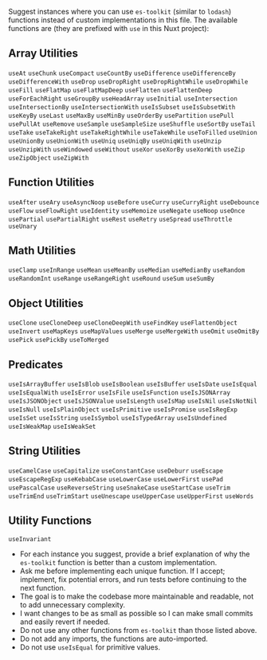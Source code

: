 Suggest instances where you can use `es-toolkit` (similar to `lodash`) functions instead of custom implementations in this file. The available functions are (they are prefixed with `use` in this Nuxt project):

## Array Utilities

`useAt`
`useChunk`
`useCompact`
`useCountBy`
`useDifference`
`useDifferenceBy`
`useDifferenceWith`
`useDrop`
`useDropRight`
`useDropRightWhile`
`useDropWhile`
`useFill`
`useFlatMap`
`useFlatMapDeep`
`useFlatten`
`useFlattenDeep`
`useForEachRight`
`useGroupBy`
`useHeadArray`
`useInitial`
`useIntersection`
`useIntersectionBy`
`useIntersectionWith`
`useIsSubset`
`useIsSubsetWith`
`useKeyBy`
`useLast`
`useMaxBy`
`useMinBy`
`useOrderBy`
`usePartition`
`usePull`
`usePullAt`
`useRemove`
`useSample`
`useSampleSize`
`useShuffle`
`useSortBy`
`useTail`
`useTake`
`useTakeRight`
`useTakeRightWhile`
`useTakeWhile`
`useToFilled`
`useUnion`
`useUnionBy`
`useUnionWith`
`useUniq`
`useUniqBy`
`useUniqWith`
`useUnzip`
`useUnzipWith`
`useWindowed`
`useWithout`
`useXor`
`useXorBy`
`useXorWith`
`useZip`
`useZipObject`
`useZipWith`

## Function Utilities

`useAfter`
`useAry`
`useAsyncNoop`
`useBefore`
`useCurry`
`useCurryRight`
`useDebounce`
`useFlow`
`useFlowRight`
`useIdentity`
`useMemoize`
`useNegate`
`useNoop`
`useOnce`
`usePartial`
`usePartialRight`
`useRest`
`useRetry`
`useSpread`
`useThrottle`
`useUnary`

## Math Utilities

`useClamp`
`useInRange`
`useMean`
`useMeanBy`
`useMedian`
`useMedianBy`
`useRandom`
`useRandomInt`
`useRange`
`useRangeRight`
`useRound`
`useSum`
`useSumBy`

## Object Utilities

`useClone`
`useCloneDeep`
`useCloneDeepWith`
`useFindKey`
`useFlattenObject`
`useInvert`
`useMapKeys`
`useMapValues`
`useMerge`
`useMergeWith`
`useOmit`
`useOmitBy`
`usePick`
`usePickBy`
`useToMerged`

## Predicates

`useIsArrayBuffer`
`useIsBlob`
`useIsBoolean`
`useIsBuffer`
`useIsDate`
`useIsEqual`
`useIsEqualWith`
`useIsError`
`useIsFile`
`useIsFunction`
`useIsJSONArray`
`useIsJSONObject`
`useIsJSONValue`
`useIsLength`
`useIsMap`
`useIsNil`
`useIsNotNil`
`useIsNull`
`useIsPlainObject`
`useIsPrimitive`
`useIsPromise`
`useIsRegExp`
`useIsSet`
`useIsString`
`useIsSymbol`
`useIsTypedArray`
`useIsUndefined`
`useIsWeakMap`
`useIsWeakSet`

## String Utilities

`useCamelCase`
`useCapitalize`
`useConstantCase`
`useDeburr`
`useEscape`
`useEscapeRegExp`
`useKebabCase`
`useLowerCase`
`useLowerFirst`
`usePad`
`usePascalCase`
`useReverseString`
`useSnakeCase`
`useStartCase`
`useTrim`
`useTrimEnd`
`useTrimStart`
`useUnescape`
`useUpperCase`
`useUpperFirst`
`useWords`

## Utility Functions

`useInvariant`

- For each instance you suggest, provide a brief explanation of why the `es-toolkit` function is better than a custom implementation.
- Ask me before implementing each unique function. If I accept; implement, fix potential errors, and run tests before continuing to the next function.
- The goal is to make the codebase more maintainable and readable, not to add unnecessary complexity.
- I want changes to be as small as possible so I can make small commits and easily revert if needed.
- Do not use any other functions from `es-toolkit` than those listed above.
- Do not add any imports, the functions are auto-imported.
- Do not use `useIsEqual` for primitive values.
